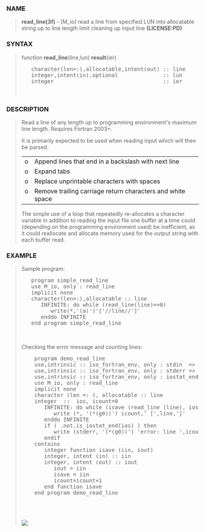<?
<body>
  <a name="top" id="top"></a>
  <div id="Container">
    <div id="Content">
      <div class="c30">
      </div><a name="0"></a>
      <h3><a name="0">NAME</a></h3>
      <blockquote>
        <b>read_line(3f)</b> - [M_io] read a line from specified LUN into allocatable string up to line length limit cleaning up input line
        <b>(LICENSE:PD)</b>
      </blockquote><a name="contents" id="contents"></a>
      <h3><a name="6">SYNTAX</a></h3>
      <blockquote>
        function <b>read_line</b>(line,lun) <b>result</b>(ier)
        <pre>
   character(len=:),allocatable,intent(out) :: line
   integer,intent(in),optional              :: lun
   integer                                  :: ier
<br />
</pre>
      </blockquote><a name="2"></a>
      <h3><a name="2">DESCRIPTION</a></h3>
      <blockquote>
        <p>Read a line of any length up to programming environment's maximum line length. Requires Fortran 2003+.</p>
        <p>It is primarily expected to be used when reading input which will then be parsed.</p>
        <table cellpadding="3">
          <!-- tsb: It is primarily expected to be used when reading input which will
 -->
          <tr valign="top">
            <td width="3%">o</td>
            <td>Append lines that end in a backslash with next line</td>
          </tr>
          <tr valign="top">
            <td width="3%">o</td>
            <td>Expand tabs</td>
          </tr>
          <tr valign="top">
            <td width="3%">o</td>
            <td>Replace unprintable characters with spaces</td>
          </tr>
          <tr valign="top">
            <td width="3%">o</td>
            <td>Remove trailing carriage return characters and white space</td>
          </tr>
        </table>The simple use of a loop that repeatedly re-allocates a character variable in addition to reading the input file one buffer at a time could
        (depending on the programming environment used) be inefficient, as it could reallocate and allocate memory used for the output string with each
        buffer read.
      </blockquote><a name="3"></a>
      <h3><a name="3">EXAMPLE</a></h3>
      <blockquote>
        Sample program:
        <pre>
   program simple_read_line
   use M_io, only : read_line
   implicit none
   character(len=:),allocatable :: line
      INFINITE: do while (read_line(line)==0)
         write(*,'(a)')'['//line//']'
      enddo INFINITE
   end program simple_read_line
<br />
</pre>Checking the error message and counting lines:
        <pre>
    program demo_read_line
    use,intrinsic :: iso_fortran_env, only : stdin  =&gt; input_unit
    use,intrinsic :: iso_fortran_env, only : stderr =&gt; error_unit
    use,intrinsic :: iso_fortran_env, only : iostat_end, iostat_eor
    use M_io, only : read_line
    implicit none
    character (len =: ), allocatable :: line
    integer  ::  ios, icount=0
       INFINITE: do while (isave (read_line (line), ios) == 0)
          write (*, '(*(g0))') icount,' [',line,']'
       enddo INFINITE
       if ( .not.is_iostat_end(ios) ) then
          write (stderr, '(*(g0))') 'error: line ',icount,'==&gt;',trim (line)
       endif
    contains
       integer function isave (iin, iout)
       integer, intent (in) :: iin
       integer, intent (out) :: iout
          iout = iin
          isave = iin
          icount=icount+1
       end function isave
    end program demo_read_line
<br />
</pre>
      <br />
      <div class="c30"><img src="images/read_line.3m_io.gif" /></div>
    </div>
  </div>
</body>
